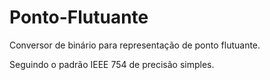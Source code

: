 # Ponto-Flutuante

Conversor de binário para representação de ponto flutuante. 

Seguindo o padrão IEEE 754 de precisão simples.

